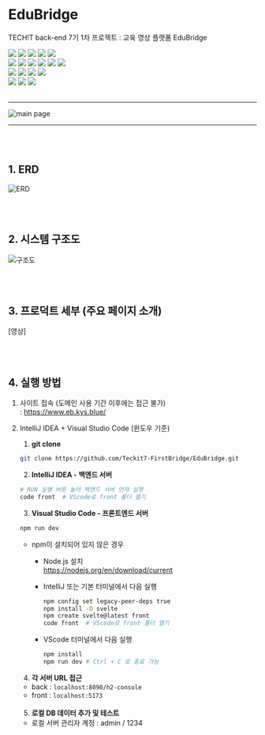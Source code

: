 # EduBridge

TECH!T back-end 7기 1차 프로젝트 : 교육 영상 플랫폼 EduBridge

<img src="https://img.shields.io/badge/java-007396?style=for-the-badge&logo=OpenJDK&logoColor=white"> <img src="https://img.shields.io/badge/Spring-6DB33F?style=for-the-badge&logo=Spring&logoColor=white"> <img src="https://img.shields.io/badge/springboot-6DB33F?style=for-the-badge&logo=springboot&logoColor=white"> <img src="https://img.shields.io/badge/Spring Security-6DB33F?style=for-the-badge&logo=Spring Security&logoColor=white"> <img src="https://img.shields.io/badge/gradle-02303A?style=for-the-badge&logo=gradle&logoColor=white">
<br>
<img src="https://img.shields.io/badge/HTML5-E34F26?style=for-the-badge&logo=HTML5&logoColor=white">
<img src="https://img.shields.io/badge/CSS3-1572B6?style=for-the-badge&logo=CSS3&logoColor=white">
<img src="https://img.shields.io/badge/JavaScript-F7DF1E?style=for-the-badge&logo=JavaScript&logoColor=white">
<img src="https://img.shields.io/badge/Node.js-339933?style=for-the-badge&logo=Node.js&logoColor=white">
<img src="https://img.shields.io/badge/tailwind css-06B6D4?style=for-the-badge&logo=Tailwind Css&logoColor=white">
<img src="https://img.shields.io/badge/svelte-FF3E00?style=for-the-badge&logo=Svelte&logoColor=white">
<br>
<img src="https://img.shields.io/badge/postgresql-4169E1?style=for-the-badge&logo=postgresql&logoColor=white">
<img src="https://img.shields.io/badge/docker-2496ED?style=for-the-badge&logo=docker&logoColor=white">
<img src="https://img.shields.io/badge/fly.io-B366F6?style=for-the-badge&logo=fly.io&logoColor=white">
<img src="https://img.shields.io/badge/vercel-000000?style=for-the-badge&logo=vercel&logoColor=white">
<br>
<img src="https://img.shields.io/badge/Git-F05032?style=for-the-badge&logo=Git&logoColor=white">
<img src="https://img.shields.io/badge/GitHub-181717?style=for-the-badge&logo=GitHub&logoColor=white">
<img src="https://img.shields.io/badge/GitHub Actions-2088FF?style=for-the-badge&logo=GitHub Actions&logoColor=white">
<br> <br>
 
---
![main page](https://i.imgur.com/mEaj1Ow.png)

---

<br><br>

## 1. ERD

![ERD](https://i.imgur.com/OQrklp5.png)

<br><br>

## 2. 시스템 구조도

![구조도](https://i.imgur.com/wAqNkc7.png)

<br><br>

## 3. 프로덕트 세부 (주요 페이지 소개)

[영상]

<br><br>
 
## 4. 실행 방법

1. 사이트 접속 (도메인 사용 기간 이후에는 접근 불가) <br>
: https://www.eb.kys.blue/

2. IntelliJ IDEA + Visual Studio Code (윈도우 기준) <br>
    
    1) **git clone** 
    ```bash
    git clone https://github.com/Teckit7-FirstBridge/EduBridge.git
    ```
    
    2) **IntelliJ IDEA - 백엔드 서버** <br>
    ```bash
    # RUN 실행 버튼 눌러 백엔드 서버 먼저 실행
    code front  # VScode로 front 폴더 열기
    ```
    
    3) **Visual Studio Code - 프론트엔드 서버**
    ```bash
    npm run dev
    ```
      - npm이 설치되어 있지 않은 경우
        + Node.js 설치 <br>
           https://nodejs.org/en/download/current
        + IntelliJ 또는 기본 터미널에서 다음 실행
          ```bash
          npm config set legacy-peer-deps true
          npm install -D svelte
          npm create svelte@latest front
          code front  # VScode로 front 폴더 열기
          ```
   
        + VScode 터미널에서 다음 실행
          ```bash
          npm install
          npm run dev # Ctrl + C 로 종료 가능
          ```
    4) **각 서버 URL 접근**
     - back : `localhost:8090/h2-console`
     - front : `localhost:5173` <br><br>

    5) **로컬 DB 데이터 추가 및 테스트**
     - 로컬 서버 관리자 계정 : admin / 1234
     
          
